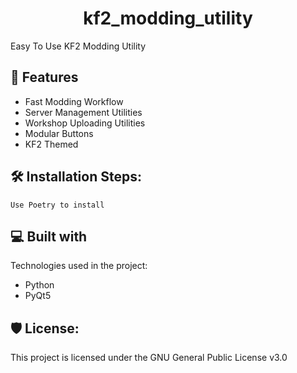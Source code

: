 <h1 id="title" align="center">kf2_modding_utility</h1>

<p id="description">Easy To Use KF2 Modding Utility</p>

  
  
<h2>💪 Features</h2>

*   Fast Modding Workflow
*   Server Management Utilities
*   Workshop Uploading Utilities
*   Modular Buttons
*   KF2 Themed

<h2>🛠️ Installation Steps:</h2>

```
Use Poetry to install
```

  
  
<h2>💻 Built with</h2>

Technologies used in the project:

*   Python
*   PyQt5

<h2>🛡️ License:</h2>

This project is licensed under the GNU General Public License v3.0
